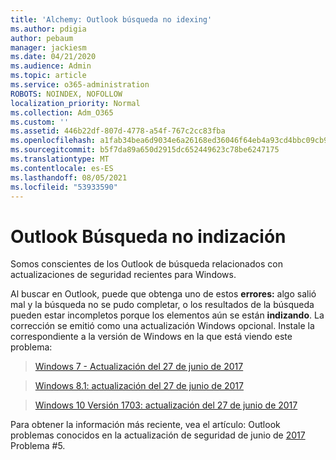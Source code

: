 ```yaml
---
title: 'Alchemy: Outlook búsqueda no idexing'
ms.author: pdigia
author: pebaum
manager: jackiesm
ms.date: 04/21/2020
ms.audience: Admin
ms.topic: article
ms.service: o365-administration
ROBOTS: NOINDEX, NOFOLLOW
localization_priority: Normal
ms.collection: Adm_O365
ms.custom: ''
ms.assetid: 446b22df-807d-4778-a54f-767c2cc83fba
ms.openlocfilehash: a1fab34bea6d9034e6a26168ed36046f64eb4a93cd4bbc09cb94a60c85f5585d
ms.sourcegitcommit: b5f7da89a650d2915dc652449623c78be6247175
ms.translationtype: MT
ms.contentlocale: es-ES
ms.lasthandoff: 08/05/2021
ms.locfileid: "53933590"
---
```

# <a name="outlook-search-not-indexing"></a>Outlook Búsqueda no indización

Somos conscientes de los Outlook de búsqueda relacionados con actualizaciones de seguridad recientes para Windows.
  
Al buscar en Outlook, puede que obtenga uno de estos **errores:** algo salió mal y la búsqueda no se pudo completar, o los resultados de la búsqueda pueden estar incompletos porque los elementos aún se están **indizando**. La corrección se emitió como una actualización Windows opcional. Instale la correspondiente a la versión de Windows en la que está viendo este problema: 
  
> [Windows 7 - Actualización del 27 de junio de 2017](https://support.microsoft.com/topic/june-27-2017-kb4022168-preview-of-monthly-rollup-b8e847d5-3b84-367e-4dcb-cc7a25f06d40)
    
> [Windows 8.1: actualización del 27 de junio de 2017](https://support.microsoft.com/topic/june-27-2017-kb4022720-preview-of-monthly-rollup-b98970bb-6f11-46c3-8681-a6b85d5d8eb4)
    
> [Windows 10 Versión 1703: actualización del 27 de junio de 2017](https://support.microsoft.com/topic/compatibility-update-for-upgrading-to-windows-10-version-1703-june-27-2017-32a45f84-19d8-2535-029c-d083b5f6765e)
    
Para obtener la información más reciente, vea el artículo: Outlook problemas conocidos en la actualización de seguridad de junio de [2017](https://support.office.com/article/Outlook-known-issues-in-the-June-2017-security-updates-3F6DBFFD-8505-492D-B19F-B3B89369ED9B.aspx) Problema #5. 
  

